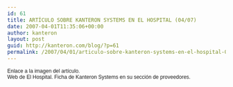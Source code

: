 ```yaml
---
id: 61
title: ARTÍCULO SOBRE KANTERON SYSTEMS EN EL HOSPITAL (04/07)
date: 2007-04-01T11:35:06+00:00
author: kanteron
layout: post
guid: http://kanteron.com/blog/?p=61
permalink: /2007/04/01/articulo-sobre-kanteron-systems-en-el-hospital-0407/
---
```

<p style="font: normal normal normal 12px/normal Helvetica;margin: 0px">
  Enlace a la imagen del artículo.
</p>

<p style="font: normal normal normal 12px/normal Helvetica;margin: 0px">
  Web de El Hospital. Ficha de Kanteron Systems en su sección de proveedores.
</p>

<p style="font: normal normal normal 12px/normal Helvetica;margin: 0px">
  &nbsp;
</p>